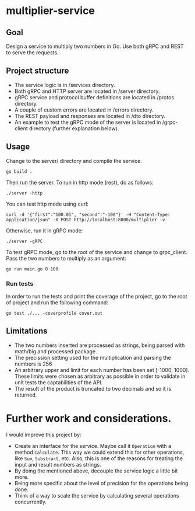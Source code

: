 # multiplier-service

## Goal

Design a service to multiply two numbers in Go. Use both gRPC
and REST to serve the requests.


## Project structure
- The service logic is in /services directory.
- Both gRPC and HTTP server are located in /server directory.
- gRPC service and protocol buffer definitions are located in /protos directory.
- A couple of custom errors are located in /errors directory.
- The REST payload and responses are located in /dto directory.
- An example to test the gRPC mode of the server is located in /grpc-client directory (further explanation below).

## Usage

Change to the server/ directory and compile the service.

```
go build .
```
Then run the server. To run in http mode (rest), do as 
follows:
```
./server -http
```
You can test http mode using curl: 
```
curl -d '{"first":"100.01", "second":"-100"}' -H "Content-Type: application/json" -X POST http://localhost:8000/multiplier -v
```
Otherwise, run it in gRPC mode:

```
./server -gRPC
```

To test gRPC mode, go to the root of the service and change to grpc_client. Pass the two numbers to multiply as an 
argument:
```
go run main.go 0 100
```
### Run tests
In order to run the tests and print the coverage of the project, go to the root of project and run the following command:
```
go test ./... -coverprofile cover.out
```
## Limitations
- The two numbers inserted are processed as strings, being parsed with math/big and processed package.
- The precission setting used for the multiplication and parsing the numbers is 256 
- An arbitrary upper and limit for each number has been set [-1000, 1000]. These limits were chosen as arbitrary as possible in order to validate in unit tests the captabilities
of the API.
- The result of the product is truncated to two decimals and 
so it is returned.

# Further work and considerations.
I would improve this project by:
- Create an interface for the service. Maybe call it `Operation` with a method `Calculate`. This way we could 
extend this for other operations, like `Sum`, `Substract`, etc. Also, this is one of the reasons for treating the 
input and result numbers as strings.
- By doing the mentioned above, decouple the service logic a 
little bit more.
- Being more specific about the level of precision for the
operations being done.
- Think of a way to scale the service by calculating several
operations concurrently.


